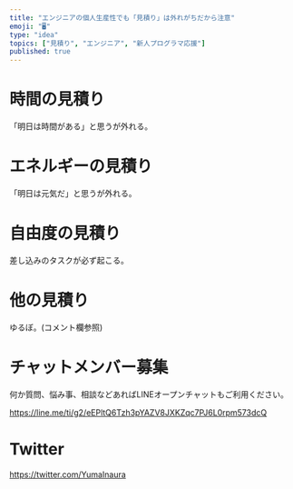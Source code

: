 ```yaml
---
title: "エンジニアの個人生産性でも「見積り」は外れがちだから注意"
emoji: "🖥"
type: "idea"
topics: ["見積り", "エンジニア", "新人プログラマ応援"]
published: true
---
```


# 時間の見積り

「明日は時間がある」と思うが外れる。

# エネルギーの見積り

「明日は元気だ」と思うが外れる。

# 自由度の見積り

差し込みのタスクが必ず起こる。 

# 他の見積り

ゆるぼ。(コメント欄参照)








<!-- Update From Qiita API -->

# チャットメンバー募集


何か質問、悩み事、相談などあればLINEオープンチャットもご利用ください。

https://line.me/ti/g2/eEPltQ6Tzh3pYAZV8JXKZqc7PJ6L0rpm573dcQ





# Twitter


https://twitter.com/YumaInaura


<!-- Update From Qiita API -->


